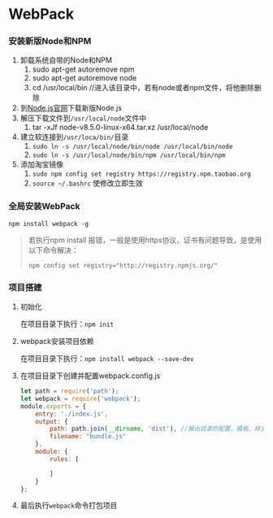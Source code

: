 # WebPack

### 安装新版Node和NPM

1. 卸载系统自带的Node和NPM
   1. sudo apt-get autoremove npm
   2. sudo apt-get autoremove node
   3. cd /usr/local/bin   //进入该目录中，若有node或者npm文件，将他删除删除
2. 到[Node.js官网](https://nodejs.org/en/download/current/)下载新版Node.js
3. 解压下载文件到`/usr/local/node`文件中
   1. tar -xJf node-v8.5.0-linux-x64.tar.xz  /usr/local/node
4. 建立软连接到`/usr/loca/bin/`目录
   1. `sudo ln -s /usr/local/node/bin/node /usr/local/bin/node    `
   2. `sudo ln -s /usr/local/node/bin/npm /usr/local/bin/npm`
5. 添加淘宝镜像
   1. `sudo npm config set registry https://registry.npm.taobao.org `
   2. `source ~/.bashrc`  使修改立即生效

### 全局安装WebPack

`npm install webpack -g`

> 若执行npm install 报错，一般是使用https协议，证书有问题导致，是使用以下命令解决：
>
> `npm config set registry="http://registry.npmjs.org/"`

### 项目搭建

1. 初始化

   在项目目录下执行：`npm init`

2. webpack安装项目依赖

   在项目目录下执行：`npm install webpack --save-dev`

3. 在项目目录下创建并配置webpack.config.js

   ```js
   let path = require('path');
   let webpack = require('webpack');
   module.exports = {
       entry: './index.js',
       output: {
           path: path.join(__dirname, 'dist'), //输出目录的配置，模板、样式、脚本、图片等资源的路径配置都相对于它
           filename: "bundle.js"
       },
       module: {
           rules: [

           ]
       }
   };

   ```

4. 最后执行`webpack`命令打包项目